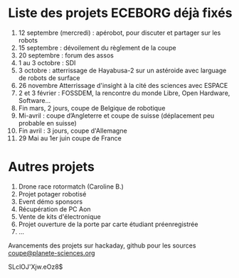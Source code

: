 # Liste des projets ECEBORG déjà fixés

1. 12 septembre (mercredi) : apérobot, pour discuter et partager sur les robots
1. 15 septembre : dévoilement du règlement de la coupe
1. 20 septembre : forum des assos
1. 1 au 3 octobre : SDI
1. 3 octobre : atterrissage de Hayabusa-2 sur un astéroide avec larguage de robots de surface
1. 26 novembre Atterrissage d'insight à la cité des sciences avec ESPACE
1. 2 et 3 février : FOSSDEM, la rencontre du monde Libre, Open Hardware, Software...
1. Fin mars, 2 jours, coupe de Belgique de robotique
1. Mi-avril : coupe d’Angleterre et coupe de suisse (déplacement peu probable en suisse)
1. Fin avril : 3 jours, coupe d'Allemagne
1. 29 Mai au 1er juin coupe de France

# Autres projets
1. Drone race rotormatch (Caroline B.)
1. Projet potager robotisé
1. Event démo sponsors
1. Récupération de PC Aon
1. Vente de kits d'électronique
1. Projet ouverture de la porte par carte étudiant préenregistrée
1. ...

Avancements des projets sur hackaday, github pour les sources
coupe@planete-sciences.org

SLclOJ'Xjw.eOz8$